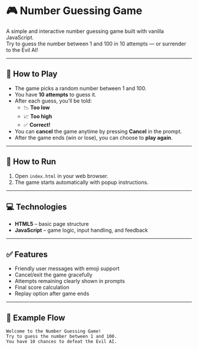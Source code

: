 # 🎮 Number Guessing Game

A simple and interactive number guessing game built with vanilla JavaScript.  
Try to guess the number between 1 and 100 in 10 attempts — or surrender to the Evil AI!

---

## 🚀 How to Play

- The game picks a random number between 1 and 100.
- You have **10 attempts** to guess it.
- After each guess, you’ll be told:
  - 📉 **Too low**
  - 📈 **Too high**
  - ✅ **Correct!**
- You can **cancel** the game anytime by pressing **Cancel** in the prompt.
- After the game ends (win or lose), you can choose to **play again**.

---

## 📁 How to Run

1. Open `index.html` in your web browser.
2. The game starts automatically with popup instructions.

---

## 💻 Technologies

- **HTML5** – basic page structure
- **JavaScript** – game logic, input handling, and feedback

---

## ✅ Features

- Friendly user messages with emoji support
- Cancel/exit the game gracefully
- Attempts remaining clearly shown in prompts
- Final score calculation
- Replay option after game ends

---

## 🧠 Example Flow

```text
Welcome to the Number Guessing Game!
Try to guess the number between 1 and 100.
You have 10 chances to defeat the Evil AI.
